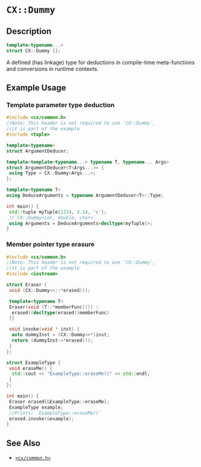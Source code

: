 # `CX::Dummy`
## Description
<area id="no-interactive-code"></area>
```c++
template<typename...>
struct CX::Dummy {};
```
A defined (has linkage) type for deductions in compile-time meta-functions
and conversions in runtime contexts.

## Example Usage
### Template parameter type deduction
```c++
#include <cx/common.h>
//Note: This header is not required to use `CX::Dummy`,
//it is part of the example
#include <tuple>

template<typename>
struct ArgumentDeducer;

template<template<typename...> typename T, typename... Args>
struct ArgumentDeducer<T<Args...>> {
 using Type = CX::Dummy<Args...>;
};

template<typename T>
using DeduceArguments = typename ArgumentDeducer<T>::Type;

int main() {
 std::tuple myTuple{1234, 3.14, 'c'};
 //`CX::Dummy<int, double, char>`
 using Arguments = DeduceArguments<decltype(myTuple)>;
}
```

### Member pointer type erasure
```c++
#include <cx/common.h>
//Note: This header is not required to use `CX::Dummy`,
//it is part of the example
#include <iostream>

struct Eraser {
 void (CX::Dummy<>::*erased)();

 template<typename T>
 Eraser(void (T::*memberFunc)()) :
  erased((decltype(erased))memberFunc)
 {}

 void invoke(void * inst) {
  auto dummyInst = (CX::Dummy<>*)inst;
  return (dummyInst->*erased)();
 }
};

struct ExampleType {
 void eraseMe() {
  std::cout << "ExampleType::eraseMe()" << std::endl;
 }
};

int main() {
 Eraser erased{&ExampleType::eraseMe};
 ExampleType example;
 //Prints: `ExampleType::eraseMe()`
 erased.invoke(&example);
}
```

## See Also
 - [`<cx/common.h>`](../cx_common_h.md)

